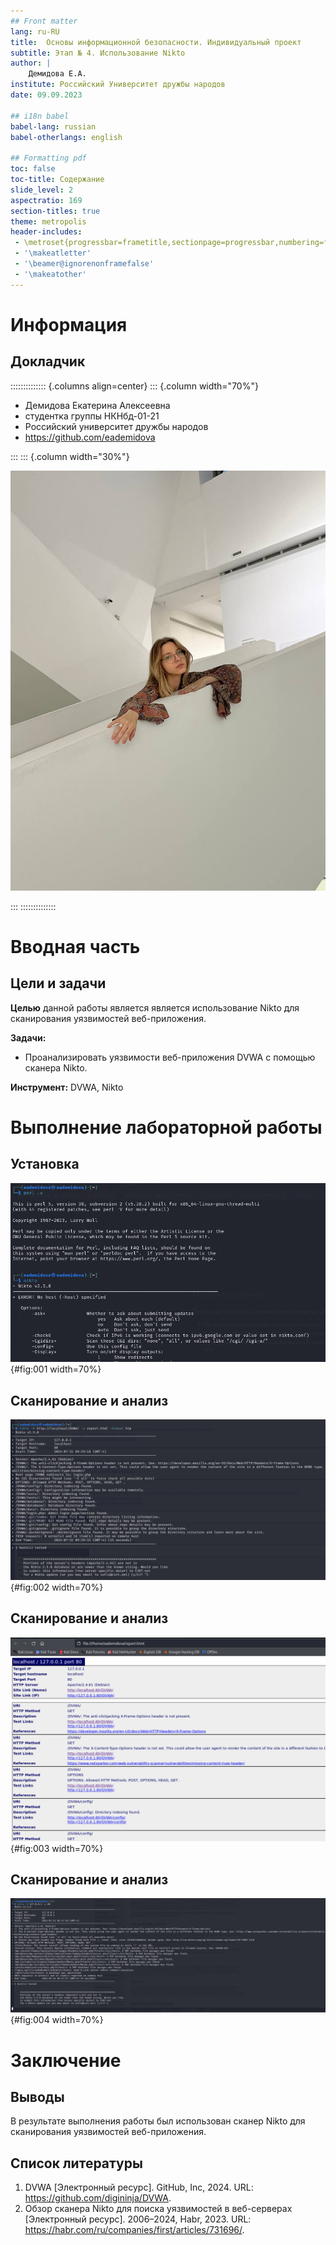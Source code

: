 ```yaml
---
## Front matter
lang: ru-RU
title:  Основы информационной безопасности. Индивидуальный проект
subtitle: Этап № 4. Использование Nikto
author: |
	Демидова Е.А.
institute: Российский Университет дружбы народов
date: 09.09.2023

## i18n babel
babel-lang: russian
babel-otherlangs: english

## Formatting pdf
toc: false
toc-title: Содержание
slide_level: 2
aspectratio: 169
section-titles: true
theme: metropolis
header-includes:
 - \metroset{progressbar=frametitle,sectionpage=progressbar,numbering=fraction}
 - '\makeatletter'
 - '\beamer@ignorenonframefalse'
 - '\makeatother'
---
```


# Информация

## Докладчик

:::::::::::::: {.columns align=center}
::: {.column width="70%"}

  * Демидова Екатерина Алексеевна
  * студентка группы НКНбд-01-21
  * Российский университет дружбы народов
  * <https://github.com/eademidova>

:::
::: {.column width="30%"}

![](./image/ava.jpg)

:::
::::::::::::::

# Вводная часть

## Цели и задачи

**Целью** данной работы является является использование Nikto для сканирования уязвимостей веб-приложения.

**Задачи:**

- Проанализировать уязвимости веб-приложения DVWA с помощью сканера Nikto.

**Инструмент:** DVWA, Nikto

# Выполнение лабораторной работы

## Установка

![Проверка установки ПО](image/1.png){#fig:001 width=70%}

## Сканирование и анализ

![Проверка уязвимостей по доменному имени](image/2.png){#fig:002 width=70%}

## Сканирование и анализ

![Отчет об уязвимостях в формате html](image/3.png){#fig:003 width=70%}

## Сканирование и анализ

![Проверка уязвимостей с указанием порта](image/4.png){#fig:004 width=70%}

# Заключение

## Выводы

В результате выполнения работы был использован сканер Nikto для сканирования уязвимостей веб-приложения.

## Список литературы

1. DVWA [Электронный ресурс]. GitHub, Inc, 2024. URL: https://github.com/digininja/DVWA.
2. Обзор сканера Nikto для поиска уязвимостей в веб-серверах [Электронный ресурс]. 2006–2024, Habr, 2023. URL: https://habr.com/ru/companies/first/articles/731696/.
